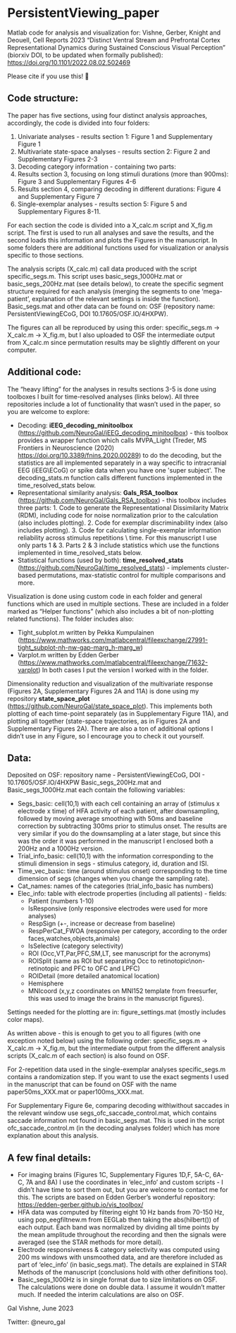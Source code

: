 # PersistentViewing_paper
Matlab code for analysis and visualization for: Vishne, Gerber, Knight and Deouell, Cell Reports 2023 “Distinct Ventral Stream and Prefrontal Cortex Representational Dynamics during Sustained Conscious Visual Perception” (biorxiv DOI, to be updated when formally published): https://doi.org/10.1101/2022.08.02.502469

Please cite if you use this! 🙏

## Code structure:

The paper has five sections, using four distinct analysis approaches, accordingly, the code is divided into four folders:
1. Univariate analyses - results section 1: Figure 1 and Supplementary Figure 1
2. Multivariate state-space analyses - results section 2: Figure 2 and Supplementary Figures 2-3
3. Decoding category information - containing two parts:
 1. Results section 3, focusing on long stimuli durations (more than 900ms): Figure 3 and Supplementary Figures 4-6
 2. Results section 4, comparing decoding in different durations: Figure 4 and Supplementary Figure 7
4. Single-exemplar analyses - results section 5: Figure 5 and Supplementary Figures 8-11.

For each section the code is divided into a X_calc.m script and X_fig.m script. The first is used to run all analyses and save the results, and the second loads this information and plots the Figures in the manuscript. In some folders there are additional functions used for visualization or analysis specific to those sections.

The analysis scripts (X_calc.m) call data produced with the script specific_segs.m. This script uses basic_segs_1000Hz.mat or basic_segs_200Hz.mat (see details below), to create the specific segment structure required for each analysis (merging the segments to one ‘mega-patient’, explanation of the relevant settings is inside the function). Basic_segs.mat and other data can be found on: OSF (repository name: PersistentViewingECoG, DOI 10.17605/OSF.IO/4HXPW).

The figures can all be reproduced by using this order: specific_segs.m -> X_calc.m -> X_fig.m, but I also uploaded to OSF the intermediate output from X_calc.m since permutation results may be slightly different on your computer.


## Additional code:

The “heavy lifting” for the analyses in results sections 3-5 is done using toolboxes I built for time-resolved analyses (links below). All three repositories include a lot of functionality that wasn’t used in the paper, so you are welcome to explore:
- Decoding: **iEEG_decoding_minitoolbox** (https://github.com/NeuroGal/iEEG_decoding_minitoolbox) - this toolbox provides a wrapper function which calls MVPA_Light (Treder, MS Frontiers in Neuroscience (2020) https://doi.org/10.3389/fnins.2020.00289) to do the decoding, but the statistics are all implemented separately in a way specific to intracranial EEG (iEEG\ECoG) or spike data when you have one 'super subject'. The decoding_stats.m function calls different functions implemented in the time_resolved_stats below.
- Representational similarity analysis: **Gals_RSA_toolbox** (https://github.com/NeuroGal/Gals_RSA_toolbox) - this toolbox includes three parts: 1. Code to generate the Representational Dissimilarity Matrix (RDM), including code for noise normalization prior to the calculation (also includes plotting). 2. Code for exemplar discriminability index (also includes plotting). 3. Code for calculating single-exemplar information reliability across stimulus repetitions \ time. For this manuscript I use only parts 1 & 3. Parts 2 & 3 include statistics which use the functions implemented in time_resolved_stats below.
- Statistical functions (used by both): **time_resolved_stats** (https://github.com/NeuroGal/time_resolved_stats) - implements cluster-based permutations, max-statistic control for multiple comparisons and more.

Visualization is done using custom code in each folder and general functions which are used in multiple sections. These are included in a folder marked as “Helper functions” (which also includes a bit of non-plotting related functions). The folder includes also:
- Tight_subplot.m written by Pekka Kumpulainen (https://www.mathworks.com/matlabcentral/fileexchange/27991-tight_subplot-nh-nw-gap-marg_h-marg_w)
- Varplot.m written by Edden Gerber (https://www.mathworks.com/matlabcentral/fileexchange/71632-varplot)
In both cases I put the version I worked with in the folder.

Dimensionality reduction and visualization of the multivariate response (Figures 2A, Supplementary Figures 2A and 11A) is done using my repository **state_space_plot** (https://github.com/NeuroGal/state_space_plot). This implements both plotting of each time-point separately (as in Supplementary Figure 11A), and plotting all together (state-space trajectories, as in Figures 2A and Supplementary Figures 2A). There are also a ton of additional options I didn’t use in any Figure, so I encourage you to check it out yourself.


## Data:
Deposited on OSF: repository name - PersistentViewingECoG, DOI - 10.17605/OSF.IO/4HXPW
Basic_segs_200Hz.mat and Basic_segs_1000Hz.mat each contain the following variables:

- Segs_basic: cell(10,1) with each cell containing an array of (stimulus x electrode x time) of HFA activity of each patient, after downsampling, followed by moving average smoothing with 50ms and baseline correction by subtracting 300ms prior to stimulus onset. The results are very similar if you do the downsampling at a later stage, but since this was the order it was performed in the manuscript I enclosed both a 200Hz and a 1000Hz version.
- Trial_info_basic: cell(10,1) with the information corresponding to the stimuli dimension in segs - stimulus category, id, duration and ISI.
- Time_vec_basic: time (around stimulus onset) corresponding to the time dimension of segs (changes when you change the sampling rate).
- Cat_names: names of the categories (trial_info_basic has numbers)
- Elec_info: table with electrode properties (including all patients) - fields:
  - Patient (numbers 1-10)
  - IsResponsive (only responsive electrodes were used for more analyses)
  - RespSign (+\-, increase or decrease from baseline)
  - RespPerCat_FWOA (responsive per category, according to the order faces,watches,objects,animals)
  - IsSelective (category selectivity)
  - ROI (Occ,VT,Par,PFC,SM,LT, see manuscript for the acronyms)
  - ROISplit (same as ROI but separating Occ to retinotopic\non-retinotopic and PFC to OFC and LPFC)
  - ROIDetail (more detailed anatomical location)
  - Hemisphere
  - MNIcoord (x,y,z coordinates on MNI152 template from freesurfer, this was used to image the brains in the manuscript figures).

Settings needed for the plotting are in: figure_settings.mat (mostly includes color maps).

As written above - this is enough to get you to all figures (with one exception noted below) using the following order: specific_segs.m -> X_calc.m -> X_fig.m, but the intermediate output from the different analysis scripts (X_calc.m of each section) is also found on OSF. 

For 2-repetition data used in the single-exemplar analyses specific_segs.m contains a randomization step. If you want to use the exact segments I used in the manuscript that can be found on OSF with the name paper50ms_XXX.mat or paper100ms_XXX.mat.

For Supplementary Figure 6e, comparing decoding with\without saccades in the relevant window use segs_ofc_saccade_control.mat, which contains saccade information not found in basic_segs.mat. This is used in the script ofc_saccade_control.m (in the decoding analyses folder) which has more explanation about this analysis.


## A few final details:
- For imaging brains (Figures 1C, Supplementary Figures 1D,F, 5A-C, 6A-C, 7A and 8A) I use the coordinates in ‘elec_info’ and custom scripts - I didn’t have time to sort them out, but you are welcome to contact me for this. The scripts are based on Edden Gerber’s wonderful repository: https://edden-gerber.github.io/vis_toolbox/ 
- HFA data was computed by filtering eight 10 Hz bands from 70-150 Hz, using pop_eegfiltnew.m from EEGLab then taking the abs(hilbert()) of each output. Each band was normalized by dividing all time points by the mean amplitude throughout the recording and then the signals were averaged (see the STAR methods for more detail).
- Electrode responsiveness & category selectivity was computed using 200 ms windows with unsmoothed data, and are therefore included as part of ‘elec_info’ (in basic_segs.mat). The details are explained in STAR Methods of the manuscript (conclusions hold with other definitions too).
- Basic_segs_1000Hz is in single format due to size limitations on OSF. The calculations were done on double data. I assume it wouldn’t matter much. If needed the interim calculations are also on OSF.


Gal Vishne, June 2023

Twitter: @neuro_gal
